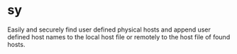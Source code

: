 # sy
Easily and securely find user defined physical hosts and append user defined host names to the local host file or remotely to the host file of found hosts.

